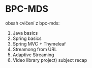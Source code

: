 # BPC-MDS
obsah cvičení z bpc-mds:
1) Java basics
2) Spring basics
3) Spring MVC + Thymeleaf
4) Streamong from URL
5) Adaptive Streaming
6) Video library
project) subject recap
